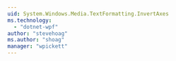 ```yaml
---
uid: System.Windows.Media.TextFormatting.InvertAxes
ms.technology: 
  - "dotnet-wpf"
author: "stevehoag"
ms.author: "shoag"
manager: "wpickett"
---
```

